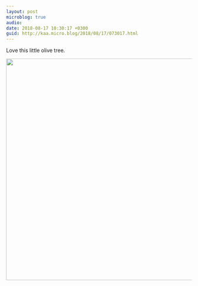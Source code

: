 ```yaml
---
layout: post
microblog: true
audio: 
date: 2018-08-17 10:30:17 +0300
guid: http://kaa.micro.blog/2018/08/17/073017.html
---
```

Love this little olive tree.

<img src="http://micro.kaa.bz/uploads/2018/2dd1956bef.jpg" width="600" height="600" />
